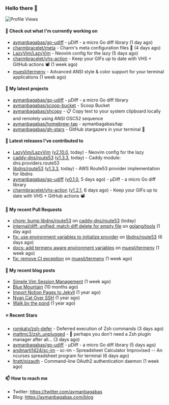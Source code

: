 ### Hello there 👋

![Profile Views](https://komarev.com/ghpvc/?username=aymanbagabas&label=PROFILE+VIEWS)

#### 👷 Check out what I'm currently working on

- [aymanbagabas/go-udiff](https://github.com/aymanbagabas/go-udiff) - µDiff - a micro Go diff library (1 day ago)
- [charmbracelet/meta](https://github.com/charmbracelet/meta) - Charm&#39;s meta configuration files 🫥 (4 days ago)
- [LazyVim/LazyVim](https://github.com/LazyVim/LazyVim) - Neovim config for the lazy (5 days ago)
- [charmbracelet/vhs-action](https://github.com/charmbracelet/vhs-action) - Keep your GIFs up to date with VHS &#43; GitHub actions 📽️ (1 week ago)
- [muesli/termenv](https://github.com/muesli/termenv) - Advanced ANSI style &amp; color support for your terminal applications (1 week ago)

#### 🌱 My latest projects

- [aymanbagabas/go-udiff](https://github.com/aymanbagabas/go-udiff) - µDiff - a micro Go diff library
- [aymanbagabas/scoop-bucket](https://github.com/aymanbagabas/scoop-bucket) - Scoop Bucket
- [aymanbagabas/shcopy](https://github.com/aymanbagabas/shcopy) - 📋 Copy text to your system clipboard locally and remotely using ANSI OSC52 sequence
- [aymanbagabas/homebrew-tap](https://github.com/aymanbagabas/homebrew-tap) - aymanbagabas/tap
- [aymanbagabas/gh-stars](https://github.com/aymanbagabas/gh-stars) - GitHub stargazers in your terminal 🌟

#### 🔭 Latest releases I've contributed to

- [LazyVim/LazyVim](https://github.com/LazyVim/LazyVim) ([v2.10.0](https://github.com/LazyVim/LazyVim/releases/tag/v2.10.0), today) - Neovim config for the lazy
- [caddy-dns/route53](https://github.com/caddy-dns/route53) ([v1.3.3](https://github.com/caddy-dns/route53/releases/tag/v1.3.3), today) - Caddy module: dns.providers.route53
- [libdns/route53](https://github.com/libdns/route53) ([v1.3.3](https://github.com/libdns/route53/releases/tag/v1.3.3), today) - AWS Route53 provider implementation for libdns
- [aymanbagabas/go-udiff](https://github.com/aymanbagabas/go-udiff) ([v0.1.0](https://github.com/aymanbagabas/go-udiff/releases/tag/v0.1.0), 5 days ago) - µDiff - a micro Go diff library
- [charmbracelet/vhs-action](https://github.com/charmbracelet/vhs-action) ([v1.2.1](https://github.com/charmbracelet/vhs-action/releases/tag/v1.2.1), 6 days ago) - Keep your GIFs up to date with VHS &#43; GitHub actions 📽️

#### 🔨 My recent Pull Requests

- [chore: bump libdns/route53](https://github.com/caddy-dns/route53/pull/34) on [caddy-dns/route53](https://github.com/caddy-dns/route53) (today)
- [internal/diff: unified: match diff delete for empty file](https://github.com/golang/tools/pull/436) on [golang/tools](https://github.com/golang/tools) (1 day ago)
- [fix: use environment variables to initialize provider](https://github.com/libdns/route53/pull/46) on [libdns/route53](https://github.com/libdns/route53) (6 days ago)
- [docs: add termenv aware environment variables](https://github.com/muesli/termenv/pull/134) on [muesli/termenv](https://github.com/muesli/termenv) (1 week ago)
- [fix: remove CI exception](https://github.com/muesli/termenv/pull/133) on [muesli/termenv](https://github.com/muesli/termenv) (1 week ago)

#### 📜 My recent blog posts

- [Simple Vim Session Management](https://aymanbagabas.com/blog/2023/04/13/simple-vim-session-management.html) (1 week ago)
- [Blue Mountain](https://aymanbagabas.com/blog/2022/06/02/blue-mountain.html) (10 months ago)
- [Import Notion Pages to Jekyll](https://aymanbagabas.com/blog/2022/03/29/import-notion-pages-to-jekyll.html) (1 year ago)
- [Nyan Cat Over SSH](https://aymanbagabas.com/blog/2022/03/25/nyan-cat-over-ssh.html) (1 year ago)
- [Walk by the pond](https://aymanbagabas.com/blog/2022/03/10/walk-by-the-pond.html) (1 year ago)

#### ⭐ Recent Stars

- [romkatv/zsh-defer](https://github.com/romkatv/zsh-defer) - Deferred execution of Zsh commands (3 days ago)
- [mattmc3/zsh_unplugged](https://github.com/mattmc3/zsh_unplugged) -  🤔 perhaps you don&#39;t need a Zsh plugin manager after all... (3 days ago)
- [aymanbagabas/go-udiff](https://github.com/aymanbagabas/go-udiff) - µDiff - a micro Go diff library (5 days ago)
- [andmarti1424/sc-im](https://github.com/andmarti1424/sc-im) - sc-im - Spreadsheet Calculator Improvised -- An ncurses spreadsheet program for terminal (6 days ago)
- [ltratt/pizauth](https://github.com/ltratt/pizauth) - Command-line OAuth2 authentication daemon (1 week ago)

#### 📫 How to reach me

- Twitter: https://twitter.com/aymanbagabas
- Blog: https://aymanbagabas.com/blog
